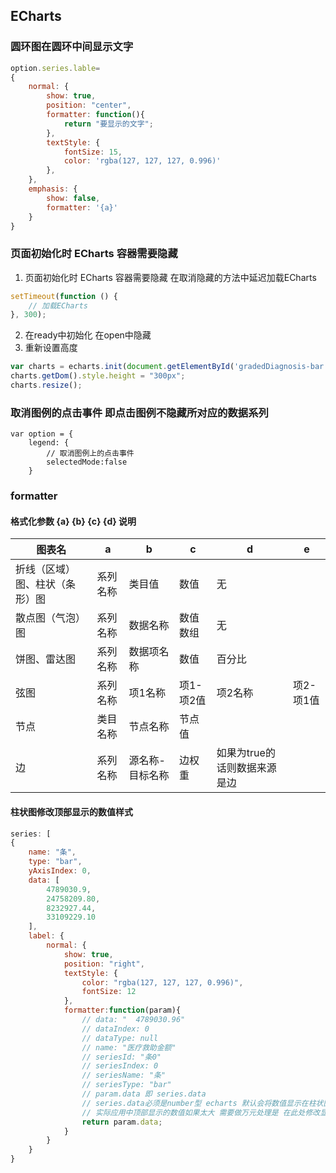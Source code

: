 ## ECharts

### 圆环图在圆环中间显示文字
```javascript
option.series.lable=
{
    normal: {
        show: true,
        position: "center",
        formatter: function(){
            return "要显示的文字";
        },
        textStyle: {
            fontSize: 15,
            color: 'rgba(127, 127, 127, 0.996)'
        },
    },
    emphasis: {
        show: false,
        formatter: '{a}'
    }
}
```
### 页面初始化时 ECharts 容器需要隐藏
1. 页面初始化时 ECharts 容器需要隐藏 在取消隐藏的方法中延迟加载ECharts
```javascript
setTimeout(function () {
    // 加载ECharts
}, 300);
```
2. 在ready中初始化 在open中隐藏
3. 重新设置高度
```javascript
var charts = echarts.init(document.getElementById('gradedDiagnosis-bar'));
charts.getDom().style.height = "300px";
charts.resize();
```

### 取消图例的点击事件 即点击图例不隐藏所对应的数据系列
```javascritp
var option = {
    legend: {
        // 取消图例上的点击事件
        selectedMode:false
    }
```

### formatter

#### 格式化参数 {a} {b} {c} {d} 说明

| 图表名 | a | b | c | d | e |
| ---  | --- | --- | --- | --- | --- |
| 折线（区域）图、柱状（条形）图 | 系列名称 | 类目值 | 数值 | 无 |
| 散点图（气泡）图  | 系列名称 | 数据名称 | 数值数组 | 无 |
| 饼图、雷达图  | 系列名称 | 数据项名称 | 数值 | 百分比 |
| 弦图  | 系列名称 | 项1名称 | 项1-项2值 | 项2名称 | 项2-项1值 |
| 节点 | 类目名称 | 节点名称 | 节点值 |
| 边 | 系列名称 | 源名称-目标名称 | 边权重 | 如果为true的话则数据来源是边 |


#### 柱状图修改顶部显示的数值样式
```javascript
series: [
{
    name: "条", 
    type: "bar", 
    yAxisIndex: 0, 
    data: [
        4789030.9, 
        24758209.80, 
        8232927.44, 
        33109229.10
    ], 
    label: {
        normal: {
            show: true, 
            position: "right", 
            textStyle: {
                color: "rgba(127, 127, 127, 0.996)", 
                fontSize: 12
            },
            formatter:function(param){
                // data: "  4789030.96"
                // dataIndex: 0
                // dataType: null
                // name: "医疗救助金额"
                // seriesId: "条0"
                // seriesIndex: 0
                // seriesName: "条"
                // seriesType: "bar"
                // param.data 即 series.data
                // series.data必须是number型 echarts 默认会将数值显示在柱状图的顶部
                // 实际应用中顶部显示的数值如果太大 需要做万元处理是 在此处修改显示值
                return param.data;
            }
        }
    }
}
```
